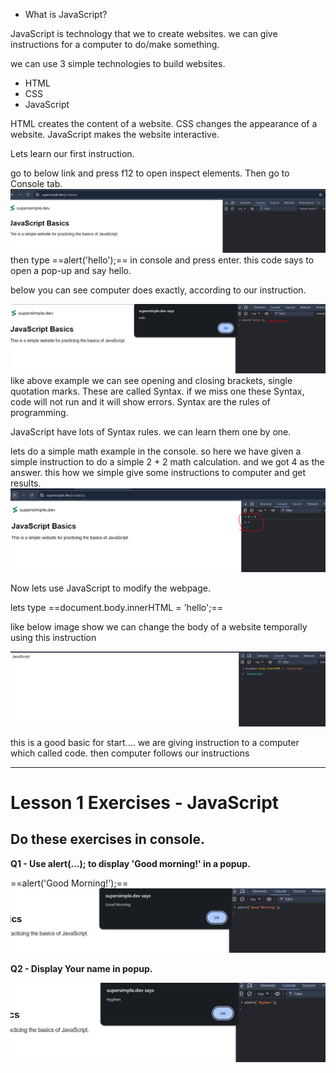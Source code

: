 
- What is JavaScript?

JavaScript is technology that we to create websites.
we can give instructions for a computer to do/make something.

we can use 3 simple technologies to build websites.

- HTML
- CSS 
- JavaScript


HTML creates the content of a website.
CSS changes the appearance of a website.
JavaScript makes the website interactive.

Lets learn our first instruction.

go to below link and press f12 to open inspect elements. Then go to Console tab.
![](images/Pasted%20image%2020240705131849.png)
then type ==alert('hello');==  in console and press enter. this code says to open a pop-up and say hello.

below you can see computer does exactly, according to our instruction.

![](images/Pasted%20image%2020240705132232.png)
like above example we can see opening and closing brackets, single quotation marks. These are called Syntax. if we miss one these Syntax, code will not run and it will show errors. Syntax are the rules of programming.

JavaScript have lots of Syntax rules. we can learn them one by one.


lets do a simple math example in the console.
so here we have given a simple instruction to do a simple 2 + 2 math calculation. and we got 4 as the answer. this how we simple give some instructions to computer and get results.
![](images/Pasted%20image%2020240705212821.png)

Now lets use JavaScript to modify the webpage.

lets type ==document.body.innerHTML = 'hello';==

like below image show we can change the body of a website temporally using this instruction

![](images/Pasted%20image%2020240705215420.png)

this is a good basic for start.... 
we are giving instruction to a computer which called code.
then computer follows our instructions 



---
# Lesson 1 Exercises - JavaScript


## Do these exercises in console.

**Q1 - Use alert(...); to display 'Good morning!' in a popup.**

==alert('Good Morning!');==
![](images/Pasted%20image%2020240705222919.png)

**Q2 - Display Your name in popup.**

![](images/Pasted%20image%2020240705223314.png)

